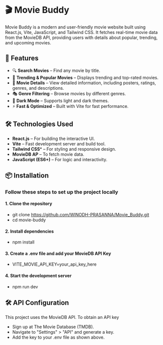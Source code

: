 # 🎬 Movie Buddy
Movie Buddy is a modern and user-friendly movie website built using React.js, Vite, JavaScript, and Tailwind CSS. It fetches real-time movie data from the MovieDB API, providing users with details about popular, trending, and upcoming movies.

## 🚀 Features
- 🔍 **Search Movies** – Find any movie by title.
- 🎥 **Trending & Popular Movies** – Displays trending and top-rated movies.
- 📌 **Movie Details** – View detailed information, including posters, ratings, genres, and descriptions.
- 🎭 **Genre Filtering** – Browse movies by different genres.
- 🌙 **Dark Mode** – Supports light and dark themes.
- ⚡ **Fast & Optimized** – Built with Vite for fast performance.

## 🛠️ Technologies Used
- **React.js** – For building the interactive UI.
- **Vite** – Fast development server and build tool.
- **Tailwind CSS*** – For styling and responsive design.
- **MovieDB AP** – To fetch movie data.
- **JavaScript (ES6+)** – For logic and interactivity.

## 📦 Installation
### Follow these steps to set up the project locally
#### 1. Clone the repository
- git clone https://github.com/WINODH-PRASANNA/Movie_Buddy.git
- cd movie-buddy
#### 2. Install dependencies
- npm install
#### 3. Create a .env file and add your MovieDB API Key
- VITE_MOVIE_API_KEY=your_api_key_here
#### 4. Start the development server
- npm run dev

## 🛠️ API Configuration
This project uses the MovieDB API. To obtain an API key
- Sign up at The Movie Database (TMDB).
- Navigate to "Settings" > "API" and generate a key.
- Add the key to your .env file as shown above.




